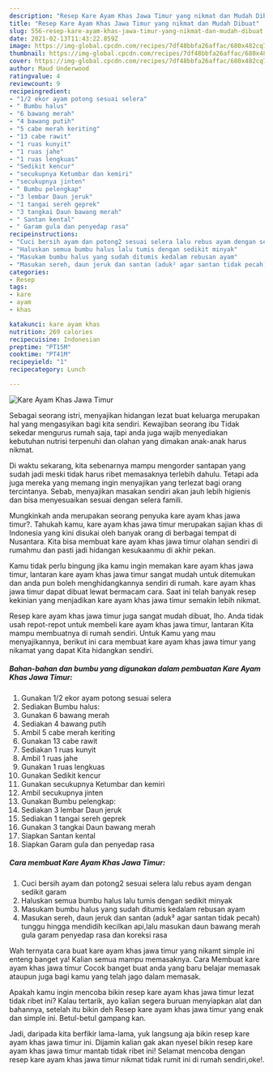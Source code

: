 ```yaml
---
description: "Resep Kare Ayam Khas Jawa Timur yang nikmat dan Mudah Dibuat"
title: "Resep Kare Ayam Khas Jawa Timur yang nikmat dan Mudah Dibuat"
slug: 556-resep-kare-ayam-khas-jawa-timur-yang-nikmat-dan-mudah-dibuat
date: 2021-02-13T11:43:22.859Z
image: https://img-global.cpcdn.com/recipes/7df48bbfa26affac/680x482cq70/kare-ayam-khas-jawa-timur-foto-resep-utama.jpg
thumbnail: https://img-global.cpcdn.com/recipes/7df48bbfa26affac/680x482cq70/kare-ayam-khas-jawa-timur-foto-resep-utama.jpg
cover: https://img-global.cpcdn.com/recipes/7df48bbfa26affac/680x482cq70/kare-ayam-khas-jawa-timur-foto-resep-utama.jpg
author: Maud Underwood
ratingvalue: 4
reviewcount: 9
recipeingredient:
- "1/2 ekor ayam potong sesuai selera"
- " Bumbu halus"
- "6 bawang merah"
- "4 bawang putih"
- "5 cabe merah keriting"
- "13 cabe rawit"
- "1 ruas kunyit"
- "1 ruas jahe"
- "1 ruas lengkuas"
- "Sedikit kencur"
- "secukupnya Ketumbar dan kemiri"
- "secukupnya jinten"
- " Bumbu pelengkap"
- "3 lembar Daun jeruk"
- "1 tangai sereh geprek"
- "3 tangkai Daun bawang merah"
- " Santan kental"
- " Garam gula dan penyedap rasa"
recipeinstructions:
- "Cuci bersih ayam dan potong2 sesuai selera lalu rebus ayam dengan sedikit garam"
- "Haluskan semua bumbu halus lalu tumis dengan sedikit minyak"
- "Masukam bumbu halus yang sudah ditumis kedalam rebusan ayam"
- "Masukan sereh, daun jeruk dan santan (aduk² agar santan tidak pecah) tunggu hingga mendidih kecilkan api,lalu masukan daun bawang merah gula garam penyedap rasa dan koreksi rasa"
categories:
- Resep
tags:
- kare
- ayam
- khas

katakunci: kare ayam khas 
nutrition: 269 calories
recipecuisine: Indonesian
preptime: "PT15M"
cooktime: "PT41M"
recipeyield: "1"
recipecategory: Lunch

---
```



![Kare Ayam Khas Jawa Timur](https://img-global.cpcdn.com/recipes/7df48bbfa26affac/680x482cq70/kare-ayam-khas-jawa-timur-foto-resep-utama.jpg)

Sebagai seorang istri, menyajikan hidangan lezat buat keluarga merupakan hal yang mengasyikan bagi kita sendiri. Kewajiban seorang ibu Tidak sekedar mengurus rumah saja, tapi anda juga wajib menyediakan kebutuhan nutrisi terpenuhi dan olahan yang dimakan anak-anak harus nikmat.

Di waktu  sekarang, kita sebenarnya mampu mengorder santapan yang sudah jadi meski tidak harus ribet memasaknya terlebih dahulu. Tetapi ada juga mereka yang memang ingin menyajikan yang terlezat bagi orang tercintanya. Sebab, menyajikan masakan sendiri akan jauh lebih higienis dan bisa menyesuaikan sesuai dengan selera famili. 



Mungkinkah anda merupakan seorang penyuka kare ayam khas jawa timur?. Tahukah kamu, kare ayam khas jawa timur merupakan sajian khas di Indonesia yang kini disukai oleh banyak orang di berbagai tempat di Nusantara. Kita bisa membuat kare ayam khas jawa timur olahan sendiri di rumahmu dan pasti jadi hidangan kesukaanmu di akhir pekan.

Kamu tidak perlu bingung jika kamu ingin memakan kare ayam khas jawa timur, lantaran kare ayam khas jawa timur sangat mudah untuk ditemukan dan anda pun boleh menghidangkannya sendiri di rumah. kare ayam khas jawa timur dapat dibuat lewat bermacam cara. Saat ini telah banyak resep kekinian yang menjadikan kare ayam khas jawa timur semakin lebih nikmat.

Resep kare ayam khas jawa timur juga sangat mudah dibuat, lho. Anda tidak usah repot-repot untuk membeli kare ayam khas jawa timur, lantaran Kita mampu membuatnya di rumah sendiri. Untuk Kamu yang mau menyajikannya, berikut ini cara membuat kare ayam khas jawa timur yang nikamat yang dapat Kita hidangkan sendiri.

<!--inarticleads1-->

##### Bahan-bahan dan bumbu yang digunakan dalam pembuatan Kare Ayam Khas Jawa Timur:

1. Gunakan 1/2 ekor ayam potong sesuai selera
1. Sediakan  Bumbu halus:
1. Gunakan 6 bawang merah
1. Sediakan 4 bawang putih
1. Ambil 5 cabe merah keriting
1. Gunakan 13 cabe rawit
1. Sediakan 1 ruas kunyit
1. Ambil 1 ruas jahe
1. Gunakan 1 ruas lengkuas
1. Gunakan Sedikit kencur
1. Gunakan secukupnya Ketumbar dan kemiri
1. Ambil secukupnya jinten
1. Gunakan  Bumbu pelengkap:
1. Sediakan 3 lembar Daun jeruk
1. Sediakan 1 tangai sereh geprek
1. Gunakan 3 tangkai Daun bawang merah
1. Siapkan  Santan kental
1. Siapkan  Garam gula dan penyedap rasa




<!--inarticleads2-->

##### Cara membuat Kare Ayam Khas Jawa Timur:

1. Cuci bersih ayam dan potong2 sesuai selera lalu rebus ayam dengan sedikit garam
1. Haluskan semua bumbu halus lalu tumis dengan sedikit minyak
1. Masukam bumbu halus yang sudah ditumis kedalam rebusan ayam
1. Masukan sereh, daun jeruk dan santan (aduk² agar santan tidak pecah) tunggu hingga mendidih kecilkan api,lalu masukan daun bawang merah gula garam penyedap rasa dan koreksi rasa




Wah ternyata cara buat kare ayam khas jawa timur yang nikamt simple ini enteng banget ya! Kalian semua mampu memasaknya. Cara Membuat kare ayam khas jawa timur Cocok banget buat anda yang baru belajar memasak ataupun juga bagi kamu yang telah jago dalam memasak.

Apakah kamu ingin mencoba bikin resep kare ayam khas jawa timur lezat tidak ribet ini? Kalau tertarik, ayo kalian segera buruan menyiapkan alat dan bahannya, setelah itu bikin deh Resep kare ayam khas jawa timur yang enak dan simple ini. Betul-betul gampang kan. 

Jadi, daripada kita berfikir lama-lama, yuk langsung aja bikin resep kare ayam khas jawa timur ini. Dijamin kalian gak akan nyesel bikin resep kare ayam khas jawa timur mantab tidak ribet ini! Selamat mencoba dengan resep kare ayam khas jawa timur nikmat tidak rumit ini di rumah sendiri,oke!.


